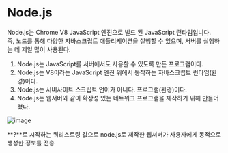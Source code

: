 # Node.js <br/>

Node.js는 Chrome V8 JavaScript 엔진으로 빌드 된 JavaScript 런타임입니다. <br/>
즉, 노드를 통해 다양한 자바스크립트 애플리케이션을 실행할 수 있으며, 서버를 실행하는 데 제일 많이 사용된다. <br/>

1. Node.js는 JavaScript를 서버에서도 사용할 수 있도록 만든 프로그램이다. <br/>
2. Node.js는 V8이라는 JavaScript 엔진 위에서 동작하는 자바스크립트 런타임(환경)이다. <br/>
3. Node.js는 서버사이트 스크립트 언어가 아니다. 프로그램(환경)이다. <br/>
4. Node.js는 웹서버와 같이 확장성 있는 네트워크 프로그램을 제작하기 위해 만들어졌다. <br/>


![image](https://github.com/sinsincoccr/Study/assets/145324925/e876ef4e-2908-4689-841c-3dab14533615) <br/>

**?**로 시작하는 쿼리스트링 값으로 node.js로 제작한 웹서버가 사용자에게 동적으로 생성한 정보를 전송 <br/>
